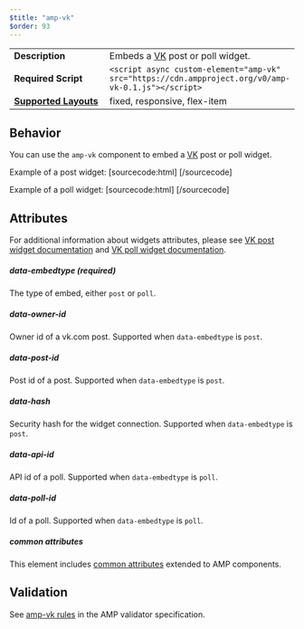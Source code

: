 ```yaml
---
$title: "amp-vk"
$order: 93
---
```

<!--
Copyright 2017 The AMP HTML Authors. All Rights Reserved.

Licensed under the Apache License, Version 2.0 (the "License");
you may not use this file except in compliance with the License.
You may obtain a copy of the License at

      http://www.apache.org/licenses/LICENSE-2.0

Unless required by applicable law or agreed to in writing, software
distributed under the License is distributed on an "AS-IS" BASIS,
WITHOUT WARRANTIES OR CONDITIONS OF ANY KIND, either express or implied.
See the License for the specific language governing permissions and
limitations under the License.
-->



<table>
  <tr>
    <td width="40%"><strong>Description</strong></td>
        <td>Embeds a <a href="https://vk.com/">VK</a> post or poll widget.</td>
  </tr>
  <tr>
    <td width="40%"><strong>Required Script</strong></td>
    <td><code>&lt;script async custom-element="amp-vk" src="https://cdn.ampproject.org/v0/amp-vk-0.1.js">&lt;/script></code></td>
  </tr>
  <tr>
    <td class="col-fourty"><strong><a href="https://www.ampproject.org/docs/guides/responsive/control_layout.html">Supported Layouts</a></strong></td>
    <td>fixed, responsive, flex-item</td>
  </tr>
</table>

## Behavior

You can use the `amp-vk` component to embed a [VK](https://vk.com/) post or poll widget.

Example of a post widget:
[sourcecode:html]
<amp-vk
    width="500"
    height="300"
    data-embedtype="post"
    layout="responsive"
    data-owner-id="1"
    data-post-id="45616"
    data-hash="Yc8_Z9pnpg8aKMZbVcD-jK45eAk">
</amp-vk>
[/sourcecode]

Example of a poll widget:
[sourcecode:html]
<amp-vk
    width="400"
    height="300"
    layout="responsive"
    data-embedtype="poll"
    data-api-id="6183531"
    data-poll-id="274086843_1a2a465f60fff4699f">
</amp-vk>
[/sourcecode]

## Attributes

For additional information about widgets attributes, please see [VK post widget documentation](https://vk.com/dev/widget_post) and [VK poll widget documentation](https://vk.com/dev/widget_poll).  

##### data-embedtype (required)

The type of embed, either `post` or `poll`.

##### data-owner-id

Owner id of a vk.com post. Supported when `data-embedtype` is `post`.

##### data-post-id

Post id of a post. Supported when `data-embedtype` is `post`.

##### data-hash

Security hash for the widget connection. Supported when `data-embedtype` is `post`.

##### data-api-id

API id of a poll. Supported when `data-embedtype` is `poll`.

##### data-poll-id

Id of a poll. Supported when `data-embedtype` is `poll`.

##### common attributes

This element includes [common attributes](https://www.ampproject.org/docs/reference/common_attributes) extended to AMP components.

## Validation
See [amp-vk rules](https://github.com/ampproject/amphtml/blob/master/extensions/amp-vk/validator-amp-vk.protoascii) in the AMP validator specification.
